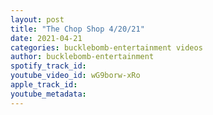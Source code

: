 ```yaml
---
layout: post
title: "The Chop Shop 4/20/21"
date: 2021-04-21
categories: bucklebomb-entertainment videos
author: bucklebomb-entertainment
spotify_track_id: 
youtube_video_id: wG9borw-xRo
apple_track_id: 
youtube_metadata: 
---
```

